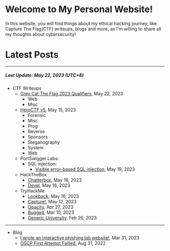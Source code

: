 # Welcome to My Personal Website!

In this website, you will find things about my ethical hacking journey, like Capture The Flag(CTF) writeups, blogs and more, as I'm willing to share all my thoughts about cybersecurity!

# Latest Posts

* * *
##### Last Update: May 22, 2023 (UTC+8)

- CTF Writeups
	- [Grey Cat The Flag 2023 Qualifiers](https://siunam321.github.io/ctf/Grey-Cat-The-Flag-2023-Qualifiers/), May 22, 2023
		- Web
		- Misc
	- [HeroCTF v5](https://siunam321.github.io/ctf/HeroCTF-v5/), May 15, 2023
		- Forensic
		- Misc
		- Prog
		- Reverse
		- Sponsors
		- Steganography
		- System
		- Web
	- PortSwigger Labs:
		- SQL injection:
			- [Visible error-based SQL injection](https://siunam321.github.io/ctf/portswigger-labs/SQL-Injection/sqli-13), May 19, 2023
	- HackTheBox
		- [Chatterbox](https://siunam321.github.io/ctf/hackthebox/Chatterbox), May 18, 2023
		- [Devel](https://siunam321.github.io/ctf/hackthebox/Devel), May 16, 2023
	- TryHackMe
		- [Lookback](https://siunam321.github.io/ctf/tryhackme/Lookback), May 16, 2023
		- [Capture!](https://siunam321.github.io/ctf/tryhackme/Capture), May 12, 2023
		- [Opacity](https://siunam321.github.io/ctf/tryhackme/Opacity), Apr 27, 2023
		- [Bugged](https://siunam321.github.io/ctf/tryhackme/Bugged), Mar 10, 2023
		- [Generic University](https://siunam321.github.io/ctf/tryhackme/Generic-University), Feb 26, 2023

* * *
- Blog
	- [I wrote an interactive phishing lab website!](https://siunam321.github.io/blog/2023-03-31-I-wrote-an-interactive-phishing-lab-website), Mar 31, 2023
	- [OSCP First Attempt Failled](https://siunam321.github.io/blog/2022-08-31-OSCP-First-Attempt-Failled), Aug 31, 2022